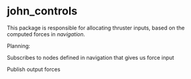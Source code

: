 # john_controls

This package is responsible for allocating thruster inputs, based on the computed forces in *navigation*. 


Planning:

Subscribes to nodes defined in navigation that gives us force input

Publish output forces